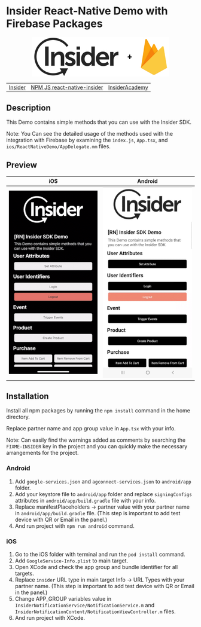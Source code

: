 # Insider React-Native Demo with Firebase Packages

<p align="center">
  <img src="assets/insider-logo-read-me.jpg">
  
  <table align="center">
    <tr>
      <td><a href="https://useinsider.com/"> Insider </a></td>
      <td><a href="https://www.npmjs.com/package/react-native-insider/"> NPM JS react-native-insider </a></td>
      <td><a href="https://academy.useinsider.com/docs/react-native-integration"> InsiderAcademy </a></td>
    </tr>
  </table>
</p>  

## Description

This Demo contains simple methods that you can use with the Insider SDK.

Note: You Can see the detailed usage of the methods used with the integration with Firebase by examining the `index.js`, `App.tsx`, and `ios/ReactNativeDemo/AppDelegate.mm` files.

## Preview

<table align="center">
  <thead>
    <tr>
      <th>iOS</th>
      <th>Android</th>
    </tr>
  </thead>
  <tbody>
    <tr>
      <td><img src="assets/ios-preview.gif" width="250"></td>
      <td><img src="assets/android-preview.gif" width="250"></td>
    </tr>
  </tbody>
</table>


## Installation

Install all npm packages by running the `npm install` command in the home directory.

Replace partner name and app group value in `App.tsx` with your info.

Note: Can easily find the warnings added as comments by searching the `FIXME-INSIDER` key in the project and you can quickly make the necessary arrangements for the project.

### Android

1. Add `google-services.json` and `agconnect-services.json` to `android/app` folder.
2. Add your keystore file to `android/app` folder and replace `signingConfigs` attributes in `android/app/build.gradle` file with your info.
3. Replace manifestPlaceholders -> partner value with your partner name in `android/app/build.gradle` file. (This step is important to add test device with QR or Email in the panel.)
4. And run project with `npm run android` command.

### iOS

1. Go to the iOS folder with terminal and run the `pod install` command.
2. Add `GoogleService-Info.plist` to main target.
3. Open XCode and check the app group and bundle identifier for all targets.
4. Replace `insider` URL type in main target Info -> URL Types with your partner name. (This step is important to add test device with QR or Email in the panel.)
5. Change APP_GROUP variables value in `InsiderNotificationService/NotificationService.m` and `InsiderNotificationContent/NotificationViewController.m` files.
6. And run project with XCode. 
